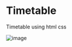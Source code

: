 # Timetable
Timetable using html css

![image](https://github.com/chandrasudiksha/Timetable/assets/116143966/ff9fa719-e272-48db-b86a-ad4e7de5daa4)

